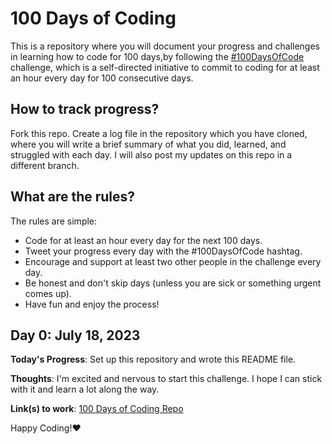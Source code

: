 # 100 Days of Coding

This is a repository where you will document your progress and challenges in learning how to code for 100 days,by following the [#100DaysOfCode](https://www.100daysofcode.com/) challenge, which is a self-directed initiative to commit to coding for at least an hour every day for 100 consecutive days.



## How to track  progress?

Fork this repo. Create a log file in the repository which you have cloned, where you will write a brief summary of what you did, learned, and struggled with each day. I will also post my updates on this repo in a different branch.

## What are the rules?

The rules are simple:

- Code for at least an hour every day for the next 100 days.
- Tweet your progress every day with the #100DaysOfCode hashtag.
- Encourage and support at least two other people in the challenge every day.
- Be honest and don't skip days (unless you are sick or something urgent comes up).
- Have fun and enjoy the process!


## Day 0: July 18, 2023

**Today's Progress**: Set up this repository and wrote this README file.

**Thoughts**: I'm excited and nervous to start this challenge. I hope I can stick with it and learn a lot along the way.

**Link(s) to work**: [100 Days of Coding Repo](https://github.com/user/100-days-of-coding)


Happy Coding!♥

